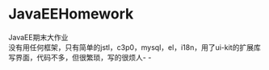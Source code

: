 # JavaEEHomework
JavaEE期末大作业  
没有用任何框架，只有简单的jstl，c3p0，mysql，el，i18n，用了ui-kit的扩展库写界面，代码不多，但很繁琐，写的很烦人- -
